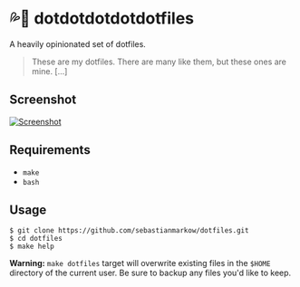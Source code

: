 # 💦🔫 dotdotdotdotdotfiles

A heavily opinionated set of dotfiles.

> These are my dotfiles. There are many like them, but these ones are mine. [...]

## Screenshot

[![Screenshot](https://s31.postimg.org/55rprcrgb/Bildschirmfoto_2016_07_08_um_11_29_26.png)](https://s31.postimg.org/55rprcrgb/Bildschirmfoto_2016_07_08_um_11_29_26.png)


## Requirements

* `make`
* `bash`

## Usage

    $ git clone https://github.com/sebastianmarkow/dotfiles.git
    $ cd dotfiles
    $ make help

__Warning:__ `make dotfiles` target will overwrite existing files in the `$HOME`
directory of the current user. Be sure to backup any files you'd like to keep.

